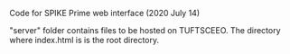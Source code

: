 Code for SPIKE Prime web interface
(2020 July 14)

"server" folder contains files to be hosted on TUFTSCEEO. The directory where index.html is is the root directory.
